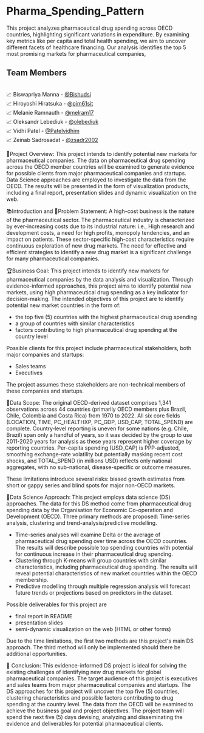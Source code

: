 # Pharma_Spending_Pattern

This project analyzes pharmaceutical drug spending across OECD countries, highlighting significant variations in expenditure. By examining key metrics like per capita and total health spending, we aim to uncover different facets of healthcare financing. Our analysis identifies the top 5 most promising markets for pharmaceutical companies, 

## Team Members

<br>📈 Biswapriya Manna    - [@Bishudsi](https://github.com/Bishudsi)
<br>📈 Hiroyoshi Hiratsuka - [@pim61sit](https://github.com/pim61sit)
<br>📈 Melanie Ramnauth    - [@melram17](https://github.com/melram17)
<br>📈 Oleksandr Lebediuk  - [@olebediuk](https://github.com/olebediuk)
<br>📈 Vidhi Patel         - [@Patelvidhim](https://github.com/Patelvidhim)
<br>📈 Zeinab Sadrosadat   - [@zsadr2002](https://github.com/zsadr2002)

📝Project Overview: This project intends to identify potential new markets for pharmaceutical companies. The data on pharmaceutical drug spending across the OECD member countries will be examined to generate evidence for possible clients from major pharmaceutical companies and startups. Data Science approaches are employed to investigate the data from the OECD. The results will be presented in the form of visualization products, including a final report, presentation slides and dynamic visualization on the web.

📚Introduction and 🚨Problem Statement: A high-cost business is the nature of the pharmaceutical sector. The pharmaceutical industry is characterized by ever-increasing costs due to its industrial nature: i.e., High research and development costs, a need for high profits, monopoly tendencies, and an impact on patients. These sector-specific high-cost characteristics require continuous exploration of new drug markets. The need for effective and efficient strategies to identify a new drug market is a significant challenge for many pharmaceutical companies.

🏆Business Goal: This project intends to identify new markets for pharmaceutical companies by the data analysis and visualization. Through evidence-informed approaches, this project aims to identify potential new markets, using high pharmaceutical drug spending as a key indicator for decision-making. The intended objectives of this project are to identify potential new market countries in the form of:

- the top five (5) countries with the highest pharmaceutical drug spending 
- a group of countries with similar characteristics
- factors contributing to high pharmaceutical drug spending at the country level

Possible clients for this project include pharmaceutical stakeholders, both major companies and startups:
- Sales teams
- Executives

The project assumes these stakeholders are non-technical members of these companies and startups. 

📐Data Scope: The original OECD-derived dataset comprises 1,341 observations across 44 countries (primarily OECD members plus Brazil, Chile, Colombia and Costa Rica) from 1970 to 2022. All six core fields (LOCATION, TIME, PC_HEALTHXP, PC_GDP, USD_CAP, TOTAL_SPEND) are complete. Country‐level reporting is uneven for some nations (e.g. Chile, Brazil) span only a handful of years, so it was decided by the group to use 2011-2020 years for analysis as these years represent higher coverage by reporting countries. Per-capita spending (USD_CAP) is PPP-adjusted, smoothing exchange-rate volatility but potentially masking recent cost shocks, and TOTAL_SPEND (in millions USD) reflects only national aggregates, with no sub-national, disease-specific or outcome measures.

These limitations introduce several risks: biased growth estimates from short or gappy series and blind spots for major non-OECD markets.


🤖Data Science Approach: This project employs data science (DS) approaches. The data for this DS method come from pharmaceutical drug spending data by the Organisation for Economic Co-operation and Development (OECD). Three primary methods are proposed: Time-series analysis, clustering and trend-analysis/predictive modelling. 

- Time-series analyses will examine Delta or the average of pharmaceutical drug spending over time across the OECD countries. The results will describe possible top spending countries with potential for continuous increase in their pharmaceutical drug spending.
- Clustering through K-means will group countries with similar characteristics, including pharmaceutical drug spending. The results will reveal potential characteristics of new market countries within the OECD membership.
- Predictive modelling through multiple regression analysis will forecast future trends or projections based on predictors in the dataset. 

Possible deliverables for this project are
- final report in README
- presentation slides
- semi-dynamic visualization on the web (HTML or other forms)

Due to the time limitations, the first two methods are this project's main DS approach. The third method will only be implemented should there be additional opportunities. 

📝 Conclusion: This evidence-informed DS project is ideal for solving the existing challenges of identifying new drug markets for global pharmaceutical companies. The target audience of this project is executives and sales teams from major pharmaceutical companies and startups. The DS approaches for this project will uncover the top five (5) countries, clustering characteristics and possible factors contributing to drug spending at the country level. The data from the OECD will be examined to achieve the business goal and project objectives. The project team will spend the next five (5) days devising, analyzing and disseminating the evidence and deliverables for potential pharmaceutical clients. 
